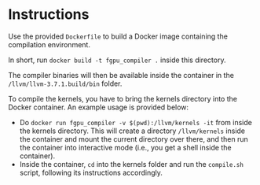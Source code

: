 # Instructions

Use the provided `Dockerfile` to build a Docker image containing the compilation environment.

In short, run `docker build -t fgpu_compiler .` inside this directory.

The compiler binaries will then be available inside the container in the `/llvm/llvm-3.7.1.build/bin` folder.

To compile the kernels, you have to bring the kernels directory into the Docker container. An example usage is provided below: 
- Do `docker run fgpu_compiler -v $(pwd):/llvm/kernels -it` from inside the kernels directory. This will create a directory `/llvm/kernels` inside the container and mount the current directory over there, and then run the container into interactive mode (i.e., you get a shell inside the container).
- Inside the container, `cd` into the kernels folder and run the `compile.sh` script, following its instructions accordingly.
